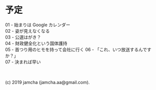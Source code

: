 

# 予定

01 - 始まりは Google カレンダー  
02 - 姿が見えなくなる  
03 - 公選はがき？  
04 - 財政健全化という国体護持  
05 - 首つり用のヒモを持って会社に行く
06 - 「これ、いつ放送するんですか？」  
07 - 決まれば早い

<br>
<br>
(c) 2019 jamcha (jamcha.aa@gmail.com).

